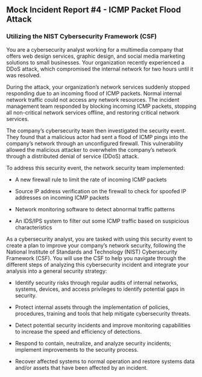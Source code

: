 ## Mock Incident Report #4 - ICMP Packet Flood Attack
### Utilizing the NIST Cybersecurity Framework (CSF)

You are a cybersecurity analyst working for a multimedia company that offers web design services, graphic design, and social media marketing solutions to small businesses. Your organization recently experienced a DDoS attack, which compromised the internal network for two hours until it was resolved.

During the attack, your organization’s network services suddenly stopped responding due to an incoming flood of ICMP packets. Normal internal network traffic could not access any network resources. The incident management team responded by blocking incoming ICMP packets, stopping all non-critical network services offline, and restoring critical network services. 

The company’s cybersecurity team then investigated the security event. They found that a malicious actor had sent a flood of ICMP pings into the company’s network through an unconfigured firewall. This vulnerability allowed the malicious attacker to overwhelm the company’s network through a distributed denial of service (DDoS) attack. 

To address this security event, the network security team implemented: 

  * A new firewall rule to limit the rate of incoming ICMP packets

  * Source IP address verification on the firewall to check for spoofed IP addresses on incoming ICMP packets

  * Network monitoring software to detect abnormal traffic patterns

  * An IDS/IPS system to filter out some ICMP traffic based on suspicious characteristics

As a cybersecurity analyst, you are tasked with using this security event to create a plan to improve your company’s network security, following the National Institute of Standards and Technology (NIST) Cybersecurity Framework (CSF). You will use the CSF to help you navigate through the different steps of analyzing this cybersecurity incident and integrate your analysis into a general security strategy:

  * Identify security risks through regular audits of internal networks, systems, devices, and access privileges to identify potential gaps in security. 

  * Protect internal assets through the implementation of policies, procedures, training and tools that help mitigate cybersecurity threats. 

  * Detect potential security incidents and improve monitoring capabilities to increase the speed and efficiency of detections. 

  * Respond to contain, neutralize, and analyze security incidents; implement improvements to the security process. 

  * Recover affected systems to normal operation and restore systems data and/or assets that have been affected by an incident.


